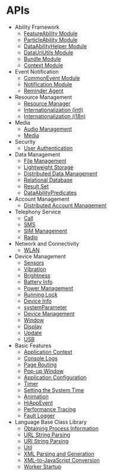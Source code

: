 # APIs

- Ability Framework
    -   [FeatureAbility Module](js-apis-featureAbility.md)
    -   [ParticleAbility Module](js-apis-particleAbility.md)
    -   [DataAbilityHelper Module](js-apis-dataAbilityHelper.md)
    -   [DataUriUtils Module](js-apis-DataUriUtils.md)
    -   [Bundle Module](js-apis-Bundle.md)
    -   [Context Module](js-apis-Context.md)
- Event Notification
    -   [CommonEvent Module](js-apis-commonEvent.md)
    -   [Notification Module](js-apis-notification.md)
    -   [Reminder Agent](js-apis-reminderAgent.md)
-   Resource Management
    -   [Resource Manager](js-apis-resource-manager.md)
    -   [Internationalization \(intl\) ](js-apis-intl.md)
    -   [Internationalization \(i18n\) ](js-apis-i18n.md)
-   Media
    -   [Audio Management](js-apis-audio.md)
    -   [Media](js-apis-media.md)
-   Security
    - [User Authentication](js-apis-useriam-userauth.md)
-   Data Management
    -   [File Management](js-apis-fileio.md)
    -   [Lightweight Storage](js-apis-data-storage.md)
    -   [Distributed Data Management](js-apis-distributed-data.md)
    -   [Relational Database](js-apis-data-rdb.md)
    -   [Result Set](js-apis-data-resultset.md)
    -   [DataAbilityPredicates](js-apis-data-ability.md)
-   Account Management
    -   [Distributed Account Management](js-apis-distributed-account.md)
-   Telephony Service
    -   [Call](js-apis-call.md)
    -   [SMS](js-apis-sms.md)
    -   [SIM Management](js-apis-sim.md)
    -   [Radio](js-apis-radio.md)
-   Network and Connectivity
    -   [WLAN](js-apis-wifi.md)  
-   Device Management
    -   [Sensors](js-apis-sensor.md)
    -   [Vibration](js-apis-vibrator.md)
    -   [Brightness](js-apis-brightness.md)
    -   [Battery Info](js-apis-battery-info.md)
    -   [Power Management](js-apis-power.md)
    -   [Running Lock](js-apis-runninglock.md)
    -   [Device Info](js-apis-device-info.md)
    -   [systemParameter](js-apis-system-parameter.md)
    -   [Device Management](js-apis-device-manager.md)
    -   [Window](js-apis-window.md)
    -   [Display](js-apis-display.md)
    -   [Update](js-apis-update.md) 
    -   [USB](js-apis-usb.md)
-   Basic Features
    -   [Application Context](js-apis-basic-features-app-context.md)
    -   [Console Logs](js-apis-basic-features-logs.md)
    -   [Page Routing](js-apis-basic-features-routes.md)
    -   [Pop-up Window](js-apis-basic-features-pop-up.md)
    -   [Application Configuration](js-apis-basic-features-configuration.md)
    -   [Timer](js-apis-basic-features-timer.md)
    -   [Setting the System Time](js-apis-system-time.md)
    -   [Animation](js-apis-basic-features-animator.md)
    -   [HiAppEvent](js-apis-hiappevent.md)
    -   [Performance Tracing](js-apis-bytrace.md)
    -   [Fault Logger](js-apis-faultLogger.md)
-   Language Base Class Library
    -   [Obtaining Process Information](js-apis-process.md)
    -   [URL String Parsing](js-apis-url.md)
    -   [URI String Parsing](js-apis-uri.md)
    -   [Util](js-apis-util.md)
    -   [XML Parsing and Generation](js-apis-xml.md)
    -   [XML-to-JavaScript Conversion](js-apis-convertxml.md)
    -   [Worker Startup](js-apis-worker.md)

